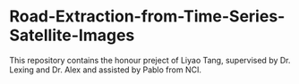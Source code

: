 # Road-Extraction-from-Time-Series-Satellite-Images
This repository contains the honour preject of Liyao Tang, supervised by Dr. Lexing and Dr. Alex and assisted by Pablo from NCI.
